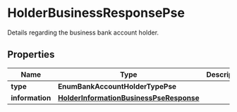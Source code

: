 

# HolderBusinessResponsePse

Details regarding the business bank account holder.

## Properties

| Name | Type | Description | Notes |
|------------ | ------------- | ------------- | -------------|
|**type** | **EnumBankAccountHolderTypePse** |  |  |
|**information** | [**HolderInformationBusinessPseResponse**](HolderInformationBusinessPseResponse.md) |  |  [optional] |



